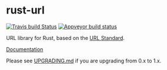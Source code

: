 rust-url
========

[![Travis build Status](https://travis-ci.com/servo/rust-url.svg?branch=master)](https://travis-ci.com/servo/rust-url) [![Appveyor build status](https://ci.appveyor.com/api/projects/status/ulkqx2xcemyod6xa?svg=true)](https://ci.appveyor.com/project/Manishearth/rust-url)

URL library for Rust, based on the [URL Standard](https://url.spec.whatwg.org/).

[Documentation](https://docs.rs/url/)

Please see [UPGRADING.md](https://github.com/servo/rust-url/blob/master/UPGRADING.md) if you are upgrading from 0.x to 1.x.

